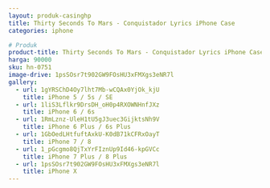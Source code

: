 ```yaml
---
layout: produk-casinghp
title: Thirty Seconds To Mars - Conquistador Lyrics iPhone Case
categories: iphone

# Produk
product-title: Thirty Seconds To Mars - Conquistador Lyrics iPhone Case
harga: 90000
sku: hn-0751
image-drive: 1psSOsr7t902GW9FOsHU3xFMXgs3eNR7l
gallery:
  - url: 1gYRSChD4Oy7lht7Mb-wCQAx0YjOk_kjU
    title: iPhone 5 / 5s / SE
  - url: 1liS3Lflkr9DrsDH_oH0p4RXOWNHnfJXz
    title: iPhone 6 / 6s
  - url: 1RmLznz-UleH1tU5gJ3uec3GijktsNh9V
    title: iPhone 6 Plus / 6s Plus
  - url: 1GbOedLHtfuftAxkU-K0dB71kCFRxOayT
    title: iPhone 7 / 8
  - url: 1_pGcgmo8QjTxYrFIznUp9Id46-kpGVCc
    title: iPhone 7 Plus / 8 Plus
  - url: 1psSOsr7t902GW9FOsHU3xFMXgs3eNR7l
    title: iPhone X
---
```

